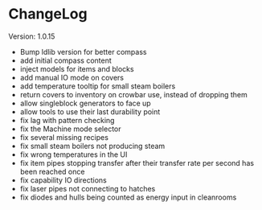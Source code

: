 # ChangeLog

Version: 1.0.15

* Bump ldlib version for better compass
* add initial compass content
* inject models for items and blocks
* add manual IO mode on covers
* add temperature tooltip for small steam boilers
* return covers to inventory on crowbar use, instead of dropping them
* allow singleblock generators to face up
* allow tools to use their last durability point
* fix lag with pattern checking
* fix the Machine mode selector
* fix several missing recipes
* fix small steam boilers not producing steam
* fix wrong temperatures in the UI
* fix item pipes stopping transfer after their transfer rate per second has been reached once
* fix capability IO directions
* fix laser pipes not connecting to hatches
* fix diodes and hulls being counted as energy input in cleanrooms